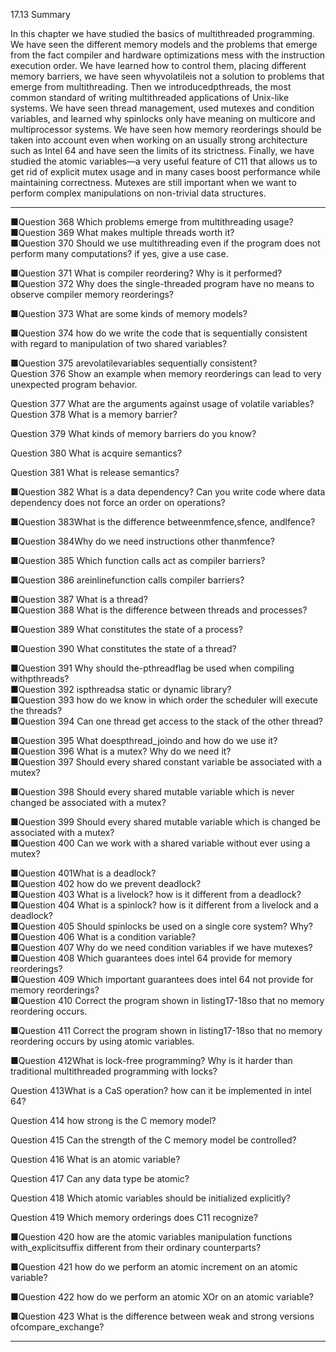 17.13 Summary

In this chapter we have studied the basics of multithreaded programming. We have seen the different memory models and the problems that emerge from the fact compiler and hardware optimizations mess with the instruction execution order. We have learned how to control them, placing different memory barriers, we have seen whyvolatileis not a solution to problems that emerge from multithreading. Then we introducedpthreads, the most common standard of writing multithreaded applications of Unix-like systems. We have seen thread management, used mutexes and condition variables, and learned why spinlocks only have meaning on multicore and multiprocessor systems. We have seen how memory reorderings should be taken into account even when working on an usually strong architecture such as Intel 64 and have seen the limits of its strictness. Finally, we have studied the atomic variables—a very useful feature of C11 that allows us to get rid of explicit mutex usage and in many cases boost performance while maintaining correctness. Mutexes are still important when we want to perform complex manipulations on non-trivial data structures.

---

■Question 368 Which problems emerge from multithreading usage?  
■Question 369 What makes multiple threads worth it?  
■Question 370 Should we use multithreading even if the program does not perform many computations? if yes, give a use case.

■Question 371 What is compiler reordering? Why is it performed?  
■Question 372 Why does the single-threaded program have no means to observe compiler memory reorderings?

■Question 373 What are some kinds of memory models?

■Question 374 how do we write the code that is sequentially consistent with regard to manipulation of two shared variables?

■Question 375 arevolatilevariables sequentially consistent?  
Question 376 Show an example when memory reorderings can lead to very unexpected program behavior.

Question 377 What are the arguments against usage of volatile variables?  
Question 378 What is a memory barrier?  


Question 379 What kinds of memory barriers do you know?  


Question 380 What is acquire semantics?  


Question 381 What is release semantics?  


■Question 382 What is a data dependency? Can you write code where data dependency does not force an order on operations?

■Question 383What is the difference betweenmfence,sfence, andlfence?

■Question 384Why do we need instructions other thanmfence?

■Question 385 Which function calls act as compiler barriers?  


■Question 386 areinlinefunction calls compiler barriers?  


■Question 387 What is a thread?  
■Question 388 What is the difference between threads and processes?

■Question 389 What constitutes the state of a process?

■Question 390 What constitutes the state of a thread?  


■Question 391 Why should the-pthreadflag be used when compiling withpthreads?  
■Question 392 ispthreadsa static or dynamic library?  
■Question 393 how do we know in which order the scheduler will execute the threads?  
■Question 394 Can one thread get access to the stack of the other thread?  


■Question 395 What doespthread\_joindo and how do we use it?  
■Question 396 What is a mutex? Why do we need it?  
■Question 397 Should every shared constant variable be associated with a mutex?  


■Question 398 Should every shared mutable variable which is never changed be associated with a mutex?

■Question 399 Should every shared mutable variable which is changed be associated with a mutex?  
■Question 400 Can we work with a shared variable without ever using a mutex?  


■Question 401What is a deadlock?  
■Question 402 how do we prevent deadlock?  
■Question 403 What is a livelock? how is it different from a deadlock?  
■Question 404 What is a spinlock? how is it different from a livelock and a deadlock?  
■Question 405 Should spinlocks be used on a single core system? Why?  
■Question 406 What is a condition variable?  
■Question 407 Why do we need condition variables if we have mutexes?  
■Question 408 Which guarantees does intel 64 provide for memory reorderings?  
■Question 409 Which important guarantees does intel 64 not provide for memory reorderings?  
■Question 410 Correct the program shown in listing17-18so that no memory reordering occurs.

■Question 411 Correct the program shown in listing17-18so that no memory reordering occurs by using atomic variables.

■Question 412What is lock-free programming? Why is it harder than traditional multithreaded programming with locks?

Question 413What is a CaS operation? how can it be implemented in intel 64?

Question 414 how strong is the C memory model?  


Question 415 Can the strength of the C memory model be controlled?  


Question 416 What is an atomic variable?

Question 417 Can any data type be atomic?  


Question 418 Which atomic variables should be initialized explicitly?

Question 419 Which memory orderings does C11 recognize?

■Question 420 how are the atomic variables manipulation functions with\_explicitsuffix different from their ordinary counterparts?

■Question 421 how do we perform an atomic increment on an atomic variable?  


■Question 422 how do we perform an atomic XOr on an atomic variable?  


■Question 423 What is the difference between weak and strong versions ofcompare\_exchange?

---

  



